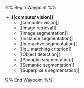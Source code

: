 %% Begin Waypoint %%
- **[[computer vision]]**
	- [[computer vision]]
	- [[Image retrieval]]
	- [[Image segmentation]]
	- [[Instance segmentation]]
	- [[Interactive segmentation]]
	- [[IoU matching criterion]]
	- [[Object detection]]
	- [[Panoptic segmentation]]
	- [[Semantic segmentation]]
	- [[Superpixels segmentation]]

%% End Waypoint %%
